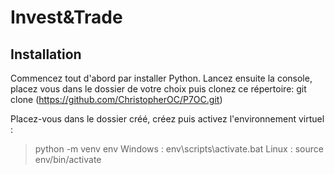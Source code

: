 # Invest&Trade

## Installation 
Commencez tout d'abord par installer Python. 
Lancez ensuite la console, placez vous dans le dossier de votre choix puis clonez ce répertoire: git clone (https://github.com/ChristopherOC/P7OC.git)

Placez-vous dans le dossier créé, créez puis activez l'environnement virtuel :
> python -m venv env
Windows :
> env\scripts\activate.bat
Linux :
source env/bin/activate
